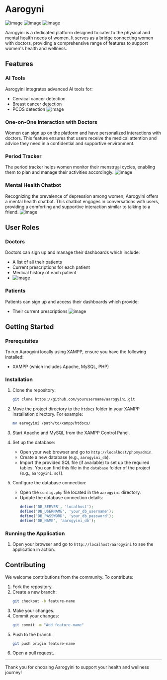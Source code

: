# Aarogyni
![image](https://github.com/khushicoder123/Aarogyini/assets/115283596/cfbd15d2-a06f-4c9b-b8d7-10b6a772904b)
![image](https://github.com/khushicoder123/Aarogyini/assets/115283596/b6252f49-948a-4389-b666-188004f8b278)
![image](https://github.com/khushicoder123/Aarogyini/assets/115283596/afb34ed2-0aab-4c46-bdda-dbaa895a85f8)

Aarogyini is a dedicated platform designed to cater to the physical and mental health needs of women. It serves as a bridge connecting women with doctors, providing a comprehensive range of features to support women's health and wellness.

## Features

### AI Tools
Aarogyini integrates advanced AI tools for:
- Cervical cancer detection
- Breast cancer detection
- PCOS detection
![image](https://github.com/khushicoder123/Aarogyini/assets/115283596/07352a69-42c9-41a2-85ca-47d77f96e81d)

### One-on-One Interaction with Doctors
Women can sign up on the platform and have personalized interactions with doctors. This feature ensures that users receive the medical attention and advice they need in a confidential and supportive environment.

### Period Tracker
The period tracker helps women monitor their menstrual cycles, enabling them to plan and manage their activities accordingly.
![image](https://github.com/khushicoder123/Aarogyini/assets/115283596/c2c21e3b-603b-47da-b0c2-9b04ec0a920f)


### Mental Health Chatbot
Recognizing the prevalence of depression among women, Aarogyini offers a mental health chatbot. This chatbot engages in conversations with users, providing a comforting and supportive interaction similar to talking to a friend.
![image](https://github.com/khushicoder123/Aarogyini/assets/115283596/430ddc98-2317-4766-93e2-d0fd0465ce56)


## User Roles

### Doctors
Doctors can sign up and manage their dashboards which include:
- A list of all their patients
- Current prescriptions for each patient
- Medical history of each patient
- ![image](https://github.com/khushicoder123/Aarogyini/assets/115283596/62bfd22e-1c45-4540-98a5-0e067743105c)


### Patients
Patients can sign up and access their dashboards which provide:
- Their current prescriptions
  ![image](https://github.com/khushicoder123/Aarogyini/assets/115283596/c2b2f5f6-fcc3-4bc6-8ba5-aaf6b2a5d07d)


## Getting Started

### Prerequisites
To run Aarogyini locally using XAMPP, ensure you have the following installed:
- XAMPP (which includes Apache, MySQL, PHP)

### Installation
1. Clone the repository:
   ```bash
   git clone https://github.com/yourusername/aarogyini.git
   ```
2. Move the project directory to the `htdocs` folder in your XAMPP installation directory. For example:
   ```bash
   mv aarogyini /path/to/xampp/htdocs/
   ```
3. Start Apache and MySQL from the XAMPP Control Panel.

4. Set up the database:
   - Open your web browser and go to `http://localhost/phpmyadmin`.
   - Create a new database (e.g., `aarogyini_db`).
   - Import the provided SQL file (if available) to set up the required tables. You can find this file in the `database` folder of the project (e.g., `aarogyini.sql`).

5. Configure the database connection:
   - Open the `config.php` file located in the `aarogyini` directory.
   - Update the database connection details:
     ```php
     define('DB_SERVER', 'localhost');
     define('DB_USERNAME', 'your_db_username');
     define('DB_PASSWORD', 'your_db_password');
     define('DB_NAME', 'aarogyini_db');
     ```

### Running the Application
1. Open your browser and go to `http://localhost/aarogyini` to see the application in action.

## Contributing
We welcome contributions from the community. To contribute:
1. Fork the repository.
2. Create a new branch:
   ```bash
   git checkout -b feature-name
   ```
3. Make your changes.
4. Commit your changes:
   ```bash
   git commit -m "Add feature-name"
   ```
5. Push to the branch:
   ```bash
   git push origin feature-name
   ```
6. Open a pull request.

---

Thank you for choosing Aarogyini to support your health and wellness journey!
